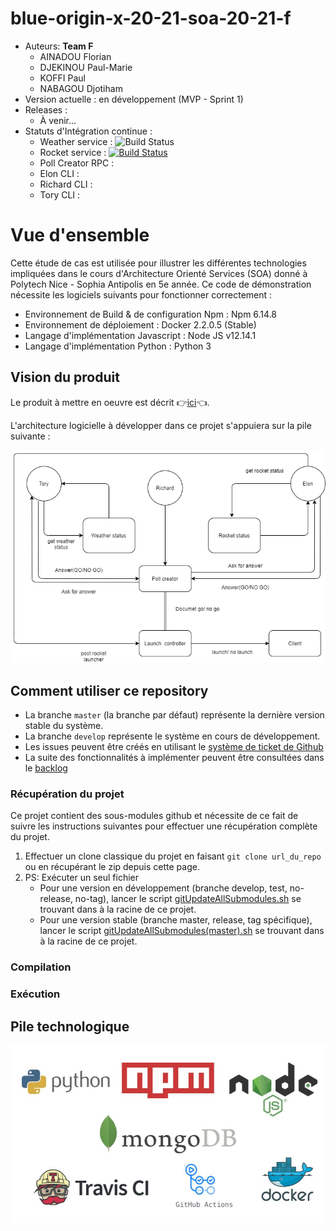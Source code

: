 # blue-origin-x-20-21-soa-20-21-f
* Auteurs: **Team F**
    * AINADOU Florian
    * DJEKINOU Paul-Marie
    * KOFFI Paul
    * NABAGOU Djotiham
* Version actuelle : en développement (MVP - Sprint 1)
* Releases :
    * À venir...
* Statuts d'Intégration continue : 
    * Weather service : ![Build Status](https://github.com/pns-si5-soa/blue-origin-x-20-21-soa-20-21-f-weatherRest/workflows/Rest%20projet%20actions/badge.svg?branch=develop)
    * Rocket service : [![Build Status](https://travis-ci.com/pns-si5-soa/blue-origin-x-20-21-soa-20-21-f-rocketRest.svg?token=A689phqWFprpuzVyuqDk&branch=develop)](https://travis-ci.com/pns-si5-soa/blue-origin-x-20-21-soa-20-21-f-rocketRest)
    * Poll Creator RPC :
    * Elon CLI :
    * Richard CLI :
    * Tory CLI :
  
# Vue d'ensemble
 Cette étude de cas est utilisée pour illustrer les différentes technologies impliquées dans le cours d'Architecture Orienté Services (SOA) donné à Polytech Nice - Sophia Antipolis en 5e année. Ce code de démonstration nécessite les logiciels suivants pour fonctionner correctement :
 
   * Environnement de Build & de configuration Npm : Npm 6.14.8        
   * Environnement de déploiement : Docker 2.2.0.5 (Stable)
   * Langage d'implémentation Javascript : Node JS v12.14.1
   * Langage d'implémentation Python : Python 3
   
  ## Vision du produit
  Le produit à mettre en oeuvre est décrit 👉[ici](./docs/scope_1.pdf)👈. 
    
  L'architecture logicielle à développer dans ce projet s'appuiera sur la pile suivante :
  <p align="center">
      <img src="./docs/archi_scope_1.png"/>
  </p>
  
  ## Comment utiliser ce repository
  * La branche `master` (la branche par défaut) représente la dernière version stable du système.
  * La branche `develop` représente le système en cours de développement.
  * Les issues peuvent être créés en utilisant le [système de ticket de Github](https://github.com/pns-si5-soa/blue-origin-x-20-21-soa-20-21-f/issues)
  * La suite des fonctionnalités à implémenter peuvent être consultées dans le [backlog](https://github.com/pns-si5-soa/blue-origin-x-20-21-soa-20-21-f/milestone/2)
  
  ### Récupération du projet
  Ce projet contient des sous-modules github et nécessite de ce fait de suivre les instructions suivantes pour effectuer une récupération complète du projet.
  1. Effectuer un clone classique du projet en faisant ```git clone url_du_repo``` ou en récupérant le zip depuis cette page.
  2. PS: Exécuter un seul fichier
     - Pour une version en développement (branche develop, test, no-release, no-tag), lancer le script [gitUpdateAllSubmodules.sh](./gitUpdateAllSubmodules.sh) se trouvant dans à la racine de ce projet.
     - Pour une version stable (branche master, release, tag spécifique), lancer le script [gitUpdateAllSubmodules(master).sh](./gitUpdateAllSubmodules(master).sh) se trouvant dans à la racine de ce projet.
    
  ### Compilation
  
  ### Exécution
  
  ## Pile technologique
  
  <p align="center">
    <img src="./docs/stack.jpg"/>
  </p>
